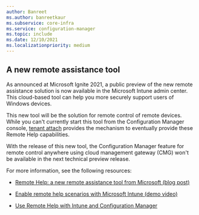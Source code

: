 ```yaml
---
author: Banreet
ms.author: banreetkaur
ms.subservice: core-infra
ms.service: configuration-manager
ms.topic: include
ms.date: 12/10/2021
ms.localizationpriority: medium
---
```


## <a name="bkmk_cmgrc"></a> A new remote assistance tool

<!--4575930-->

As announced at Microsoft Ignite 2021, a public preview of the new remote assistance solution is now available in the Microsoft Intune admin center. This cloud-based tool can help you more securely support users of Windows devices.

This new tool will be the solution for remote control of remote devices. While you can't currently start this tool from the Configuration Manager console, [tenant attach](../../../../../tenant-attach/device-sync-actions.md?toc=/mem/configmgr/cloud-attach/toc.json&bc=/mem/configmgr/cloud-attach/breadcrumb/toc.json) provides the mechanism to eventually provide these Remote Help capabilities.

With the release of this new tool, the Configuration Manager feature for remote control anywhere using cloud management gateway (CMG) won't be available in the next technical preview release.

For more information, see the following resources:

- [Remote Help: a new remote assistance tool from Microsoft (blog post)](https://techcommunity.microsoft.com/t5/microsoft-endpoint-manager-blog/remote-help-a-new-remote-assistance-tool-from-microsoft/ba-p/2822622)

- [Enable remote help scenarios with Microsoft Intune (demo video)](https://techcommunity.microsoft.com/t5/video-hub/enable-remote-help-scenarios-with-microsoft-endpoint-manager/ba-p/2911349)

- [Use Remote Help with Intune and Configuration Manager](/mem/intune/fundamentals/remote-help)
